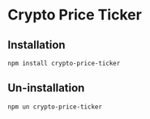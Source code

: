 # Crypto Price Ticker
## Installation
```
npm install crypto-price-ticker
```
## Un-installation
```
npm un crypto-price-ticker
```